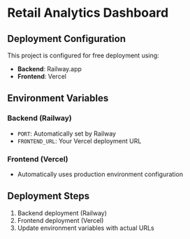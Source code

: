 # Retail Analytics Dashboard

## Deployment Configuration

This project is configured for free deployment using:
- **Backend**: Railway.app
- **Frontend**: Vercel

## Environment Variables

### Backend (Railway)
- `PORT`: Automatically set by Railway
- `FRONTEND_URL`: Your Vercel deployment URL

### Frontend (Vercel)
- Automatically uses production environment configuration

## Deployment Steps

1. Backend deployment (Railway)
2. Frontend deployment (Vercel)
3. Update environment variables with actual URLs